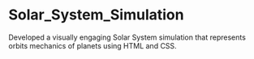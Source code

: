 # Solar_System_Simulation
Developed a visually engaging Solar System simulation that represents orbits mechanics of planets using HTML and CSS.
